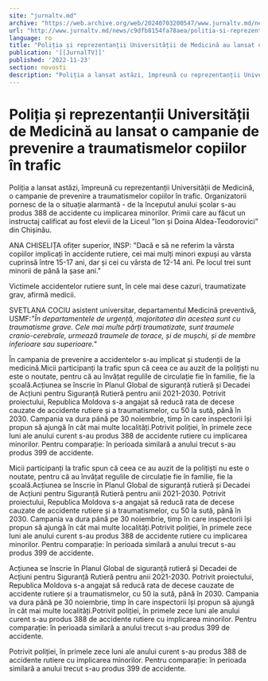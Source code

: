 ```yaml
---
site: "jurnaltv.md"
archive: "https://web.archive.org/web/20240703200547/www.jurnaltv.md/news/c9dfb8154fa78aea/politia-si-reprezentantii-universitatii-de-"
url: "http://www.jurnaltv.md/news/c9dfb8154fa78aea/politia-si-reprezentantii-universitatii-de-"
language: ro
title: "Poliția și reprezentanții Universității de Medicină au lansat o campanie de prevenire a traumatismelor copiilor în trafic"
publication: '[[JurnalTV]]'
published: '2022-11-23'
section: novosti
description: "Poliția a lansat astăzi, împreună cu reprezentanții Universității de Medicină, o campanie de prevenire a traumatismelor copiilor în trafic. Organizatorii pornesc de la o situație alarmantă - de la începutul anului școlar s-au produs 388 de accidente cu implicarea minorilor. Primii care au făcut un instructaj calificat au fost elevii de la Liceul ”Ion și Doina Aldea-Teodorovici” din Chișinău."
---
```


# Poliția și reprezentanții Universității de Medicină au lansat o campanie de prevenire a traumatismelor copiilor în trafic

Poliția a lansat astăzi, împreună cu reprezentanții Universității de Medicină, o campanie de prevenire a traumatismelor copiilor în trafic. Organizatorii pornesc de la o situație alarmantă - de la începutul anului școlar s-au produs 388 de accidente cu implicarea minorilor. Primii care au făcut un instructaj calificat au fost elevii de la Liceul ”Ion și Doina Aldea-Teodorovici” din Chișinău.

ANA CHISELIȚA ofițer superior, INSP: "Dacă e să ne referim la vârsta copiilor implicați în accidente rutiere, cei mai mulți minori expuși au vârsta cuprinsă între 15-17 ani, dar și cei cu vârsta de 12-14 ani. Pe locul trei sunt minorii de până la șase ani."

Victimele accidentelor rutiere sunt, în cele mai dese cazuri, traumatizate grav, afirmă medicii.

SVETLANA COCIU asistent universitar, departamentul Medicină preventivă, USMF:*"În departamentele de urgență, majoritatea din acestea sunt cu traumatisme grave. Cele mai multe părți traumatizate, sunt traumele cranio-cerebrale, urmează traumele de torace, și de mușchi, și de membre inferioare sau superioare."*

În campania de prevenire a accidentelor s-au implicat și studenții de la medicină.Micii participanți la trafic spun că ceea ce au auzit de la polițiști nu este o noutate, pentru că au învățat regulile de circulație fie în familie, fie la școală.Acțiunea se înscrie în Planul Global de siguranță rutieră și Decadei de Acțiuni pentru Siguranță Rutieră pentru anii 2021-2030. Potrivit proiectului, Republica Moldova s-a angajat să reducă rata de decese cauzate de accidente rutiere și a traumatismelor, cu 50 la sută, până în 2030. Campania va dura până pe 30 noiembrie, timp în care inspectorii își propun să ajungă în cât mai multe localități.Potrivit poliției, în primele zece luni ale anului curent s-au produs 388 de accidente rutiere cu implicarea minorilor. Pentru comparație: în perioada similară a anului trecut s-au produs 399 de accidente.

Micii participanți la trafic spun că ceea ce au auzit de la polițiști nu este o noutate, pentru că au învățat regulile de circulație fie în familie, fie la școală.Acțiunea se înscrie în Planul Global de siguranță rutieră și Decadei de Acțiuni pentru Siguranță Rutieră pentru anii 2021-2030. Potrivit proiectului, Republica Moldova s-a angajat să reducă rata de decese cauzate de accidente rutiere și a traumatismelor, cu 50 la sută, până în 2030. Campania va dura până pe 30 noiembrie, timp în care inspectorii își propun să ajungă în cât mai multe localități.Potrivit poliției, în primele zece luni ale anului curent s-au produs 388 de accidente rutiere cu implicarea minorilor. Pentru comparație: în perioada similară a anului trecut s-au produs 399 de accidente.

Acțiunea se înscrie în Planul Global de siguranță rutieră și Decadei de Acțiuni pentru Siguranță Rutieră pentru anii 2021-2030. Potrivit proiectului, Republica Moldova s-a angajat să reducă rata de decese cauzate de accidente rutiere și a traumatismelor, cu 50 la sută, până în 2030. Campania va dura până pe 30 noiembrie, timp în care inspectorii își propun să ajungă în cât mai multe localități.Potrivit poliției, în primele zece luni ale anului curent s-au produs 388 de accidente rutiere cu implicarea minorilor. Pentru comparație: în perioada similară a anului trecut s-au produs 399 de accidente.

Potrivit poliției, în primele zece luni ale anului curent s-au produs 388 de accidente rutiere cu implicarea minorilor. Pentru comparație: în perioada similară a anului trecut s-au produs 399 de accidente.